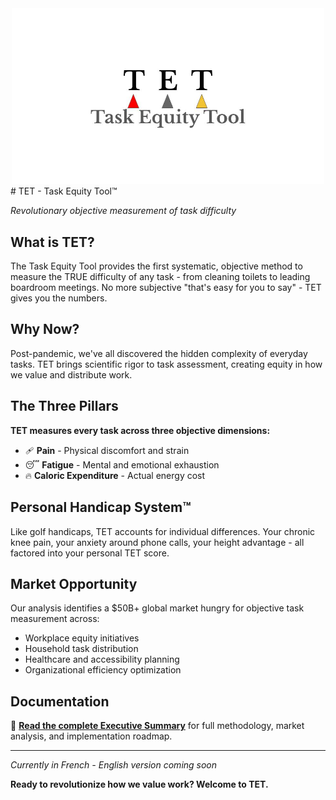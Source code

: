 <div align="center">
<img src="./tet-logo.jpg" width="500">
</div>
# TET - Task Equity Tool™

*Revolutionary objective measurement of task difficulty*

## What is TET?

The Task Equity Tool provides the first systematic, objective method to measure the TRUE difficulty of any task - from cleaning toilets to leading boardroom meetings. No more subjective "that's easy for you to say" - TET gives you the numbers.

## Why Now?

Post-pandemic, we've all discovered the hidden complexity of everyday tasks. TET brings scientific rigor to task assessment, creating equity in how we value and distribute work.

## The Three Pillars

**TET measures every task across three objective dimensions:**

- 🩹 **Pain** - Physical discomfort and strain
- 😴 **Fatigue** - Mental and emotional exhaustion  
- 🔥 **Caloric Expenditure** - Actual energy cost

## Personal Handicap System™

Like golf handicaps, TET accounts for individual differences. Your chronic knee pain, your anxiety around phone calls, your height advantage - all factored into your personal TET score.

## Market Opportunity

Our analysis identifies a $50B+ global market hungry for objective task measurement across:
- Workplace equity initiatives
- Household task distribution
- Healthcare and accessibility planning
- Organizational efficiency optimization

## Documentation

📄 **[Read the complete Executive Summary](https://github.com/iledefrance55/task-equity-tool/blob/main/EXECUTIVE%20SUMMARY.md)** for full methodology, market analysis, and implementation roadmap.

---

*Currently in French - English version coming soon*

**Ready to revolutionize how we value work? Welcome to TET.**

